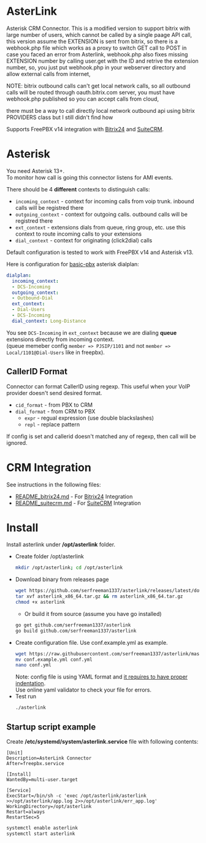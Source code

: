 # AsterLink
Asterisk CRM Connector. 
This is a modified version to support bitrix with large number of users, which cannot be called by a single paage API call, this version assume the EXTENSION is sent from bitrix, so there is a webhook.php file which works as a proxy to switch GET call to POST in case you faced an error from Asterlink, webhook.php also fixes missing EXTENSION number by calling user.get with the ID and retrive the extension number, so, you just put webhook.php in your webserver directory and allow external calls from internet,

NOTE: bitrix outbound calls can't get local network calls, so all outbound calls will be routed through oauth.bitrix.com server, you must have webhook.php published so you can accept calls from cloud,

there must be a way to call directly local network outbound api using bitrix PROVIDERS class but I still didn't find how 



Supports FreePBX v14 integration with [Bitrix24](https://github.com/serfreeman1337/asterlink/blob/master/README_bitrix24.md) and [SuiteCRM](https://github.com/serfreeman1337/asterlink/blob/master/README_suitecrm.md).

# Asterisk
You need Asterisk 13+.  
To monitor how call is going this connector listens for AMI events.

There should be 4 **different** contexts to distinguish calls:
* `incoming_context` - context for incoming calls from voip trunk. inbound calls will be registred there
* `outgoing_context` - context for outgoing calls. outbound calls will be registred there
* `ext_context` - extensions dials from queue, ring group, etc. use this context to route incoming calls to your extensions
* `dial_context` - context for originating (click2dial) calls

Default configuration is tested to work with FreePBX v14 and Asterisk v13.

Here is configuration for [basic-pbx](https://github.com/asterisk/asterisk/blob/master/configs/basic-pbx/extensions.conf) asterisk dialplan:
```yml
dialplan:
  incoming_context:
  - DCS-Incoming
  outgoing_context:
  - Outbound-Dial
  ext_context:
  - Dial-Users
  - DCS-Incoming
  dial_context: Long-Distance
```
You see `DCS-Incoming` in `ext_context` because we are dialing **queue** extensions directly from incoming context.  
(queue memeber config `member => PJSIP/1101` and not `member => Local/1101@Dial-Users` like in freepbx).

## CallerID Format
Connector can format CallerID using regexp. This useful when your VoIP provider doesn't send desired format. 

* `cid_format` - from PBX to CRM
* `dial_format` - from CRM to PBX
  * `expr` - regual expression (use double blackslashes)
  * `repl` - replace pattern

If config is set and callerid doesn't matched any of regexp, then call will be ignored.

# CRM Integration
See instructions in the following files:
* [README_bitrix24.md](https://github.com/serfreeman1337/asterlink/blob/master/README_bitrix24.md) - For [Bitrix24](https://www.bitrix24.com/) Integration
* [README_suitecrm.md](https://github.com/serfreeman1337/asterlink/blob/master/README_suitecrm.md) - For [SuiteCRM](https://suitecrm.com/) Integration

# Install
Install asterlink under **/opt/asterlink** folder.
* Create folder /opt/asterlink
  ```bash
  mkdir /opt/asterlink; cd /opt/asterlink
  ```
* Download binary from releases page
  ```bash
  wget https://github.com/serfreeman1337/asterlink/releases/latest/download/asterlink_x86_64.tar.gz
  tar xvf asterlink_x86_64.tar.gz && rm asterlink_x86_64.tar.gz
  chmod +x asterlink
  ```
  * Or build it from source (assume you have go installed)
  ```bash
  go get github.com/serfreeman1337/asterlink
  go build github.com/serfreeman1337/asterlink
  ```
* Create configuration file. Use conf.example.yml as example.
  ```bash
  wget https://raw.githubusercontent.com/serfreeman1337/asterlink/master/conf.example.yml
  mv conf.example.yml conf.yml
  nano conf.yml
  ```
  Note: config file is using YAML format and <ins>it requires to have proper indentation</ins>.  
  Use online yaml validator to check your file for errors.
* Test run
  ```bash
  ./asterlink
  ```

## Startup script example
Create **/etc/systemd/system/asterlink.service** file with following contents:
```
[Unit]
Description=AsterLink Connector
After=freepbx.service

[Install]
WantedBy=multi-user.target

[Service]
ExecStart=/bin/sh -c 'exec /opt/asterlink/asterlink >>/opt/asterlink/app.log 2>>/opt/asterlink/err_app.log'
WorkingDirectory=/opt/asterlink
Restart=always
RestartSec=5
```
```bash
systemctl enable asterlink
systemctl start asterlink
```
